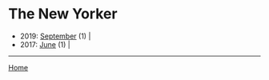 # The New Yorker

  * 2019: 
      [September](./the-new-yorker-2019-09.md) (1) | 
  * 2017: 
      [June](./the-new-yorker-2017-06.md) (1) | 

----

[Home](../)
